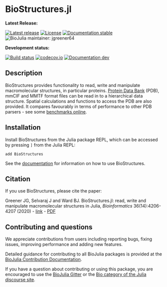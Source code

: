 # BioStructures.jl

**Latest Release:**

[![Latest release](https://img.shields.io/github/release/BioJulia/BioStructures.jl.svg)](https://github.com/BioJulia/BioStructures.jl/releases/latest)
[![License](https://img.shields.io/badge/license-MIT-green.svg)](https://github.com/BioJulia/BioStructures.jl/blob/master/LICENSE.md)
[![Documentation stable](https://img.shields.io/badge/docs-stable-blue.svg)](https://biojulia.github.io/BioStructures.jl/stable)
![BioJulia maintainer: jgreener64](https://img.shields.io/badge/BioJulia%20Maintainer-jgreener64-orange.svg)

**Development status:**

[![Build status](https://github.com/BioJulia/BioStructures.jl/workflows/CI/badge.svg)](https://github.com/BioJulia/BioStructures.jl/actions)
[![codecov.io](http://codecov.io/github/BioJulia/BioStructures.jl/coverage.svg?branch=master)](http://codecov.io/github/BioJulia/BioStructures.jl?branch=master)
[![Documentation dev](https://img.shields.io/badge/docs-dev-blue.svg)](https://biojulia.github.io/BioStructures.jl/dev)

## Description

BioStructures provides functionality to read, write and manipulate
macromolecular structures, in particular proteins.
[Protein Data Bank](https://www.rcsb.org/pdb/home/home.do) (PDB), mmCIF and MMTF
format files can be read in to a hierarchical data structure. Spatial
calculations and functions to access the PDB are also provided.
It compares favourably in terms of performance to other PDB parsers -
see some [benchmarks online](https://github.com/jgreener64/pdb-benchmarks).

## Installation

Install BioStructures from the Julia package REPL, which can be accessed by
pressing `]` from the Julia REPL:

```
add BioStructures
```

See the [documentation](https://biojulia.github.io/BioStructures.jl/stable) for information on how
to use BioStructures.

## Citation

If you use BioStructures, please cite the paper:

Greener JG, Selvaraj J and Ward BJ. BioStructures.jl: read, write and manipulate macromolecular structures in Julia, *Bioinformatics* 36(14):4206-4207 (2020) - [link](https://academic.oup.com/bioinformatics/advance-article/doi/10.1093/bioinformatics/btaa502/5837108?guestAccessKey=aec90643-1d43-4521-9883-4a4a669187da) - [PDF](https://github.com/BioJulia/BioStructures.jl/blob/master/paper.pdf)

## Contributing and questions

We appreciate contributions from users including reporting bugs, fixing issues,
improving performance and adding new features.

Detailed guidance for contributing to all BioJulia packages is provided at the
[BioJulia Contribution Documentation](https://github.com/BioJulia/BioStructures.jl/blob/master/CONTRIBUTING.md).

If you have a question about contributing or using this package, you are
encouraged to use the
[BioJulia Gitter](https://gitter.im/BioJulia/General) or the
[Bio category of the Julia discourse site](https://discourse.julialang.org/c/domain/bio).
